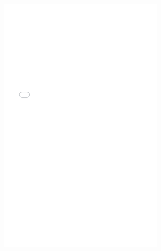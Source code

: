 <a href="//www.slideshare.net/NeilThawani/the-raspberry-pi-platform" title="The Raspberry Pi Platform" target="_blank"><iframe src="//www.slideshare.net/slideshow/embed_code/key/CHKhle9heeR60M" width="100%" height="800" frameborder="0" marginwidth="0" marginheight="0" scrolling="no" style="border: 0; min-width: 100%;" allowfullscreen> </iframe></a>